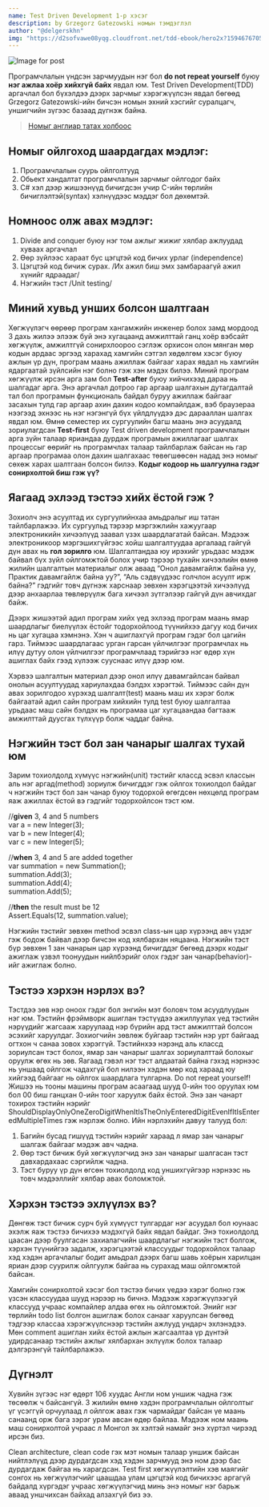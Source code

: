```yaml
---
name: Test Driven Development 1-р хэсэг
description: by Grzegorz Gatezowski номын тэмдэглэл
author: "@delgerskhn"
img: "https://d2sofvawe08yqg.cloudfront.net/tdd-ebook/hero2x?1594676705"
---
```


![Image for post](https://miro.medium.com/max/575/1*KRFMNaxheJL2slDSsfwsnw.png)

Програмчлалын үндсэн зарчмуудын нэг бол **do not repeat yourself** буюу **нэг ажлаа хоёр хийхгүй байх** явдал юм. Test Driven Development(TDD) аргачлал бол бүхэлдээ дээрх зарчмыг хэрэгжүүлсэн явдал бөгөөд Grzegorz Gatezowski-ийн бичсэн номын эхний хэсгийг суралцагч, уншигчийн зүгээс базаад дүгнэж байна.

> [Номыг англиар татах холбоос](https://freecomputerbooks.com/Test-Driven-Development-Extensive-Tutorial.html)

## Номыг ойлгоход шаардагдах мэдлэг:

1.  Програмчлалын суурь ойлголтууд
2.  Обьект хандалтат програмчлалын зарчмыг ойлгодог байх
3.  C# хэл дээр жишээнүүд бичигдсэн учир C-ийн төрлийн бичиглэлтэй(syntax) хэлнүүдээс мэддэг бол дөхөмтэй.

## Номноос олж авах мэдлэг:

1.  Divide and conquer буюу нэг том ажлыг жижиг хялбар ажлуудад хуваах аргачлал
2.  Өөр зүйлээс хараат бус цэгцтэй код бичих урлаг (independence)
3.  Цэгцтэй код бичиж сурах. /Их ажил биш эмх замбараагүй ажил хүнийг ядраадаг/
4.  Нэгжийн тэст /Unit testing/

## Миний хувьд унших болсон шалтгаан

Хөгжүүлэгч өөрөөр програм хангамжийн инженер болох замд мордоод 3 дахь жилээ элээж буй энэ хугацаанд амжилттай ганц хоёр вэбсайт хөгжүүлж, амжилтгүй сонирхлоороо сэглэж орхисон олон мянган мөр кодын ардаас эргээд харахад хамгийн сэтгэл хөдөлгөм хэсэг буюу ажлын үр дүн, програм маань ажиллаж байгааг харах явдал нь хамгийн ядаргаатай зүйлсийн нэг болно гэж хэн мэдэх билээ. Миний програм хөгжүүлж ирсэн арга зам бол **Test-after** буюу хийчихээд дараа нь шалгадаг арга. Энэ аргачлал дотроо гар аргаар шалгахын дутагдалтай тал бол програмын функциональ байдал буруу ажиллаж байгааг засахын тулд гар аргаар ахин дахин кодоо компайлдаж, вэб браузераа нээгээд эхнээс нь нэг нэгэнгүй бүх үйлдлүүдээ дэс дарааллан шалгах явдал юм. Өмнө семестер их сургуулийн багш маань энэ асуудалд зориулагдсан **Test-first** буюу Test driven development програмчлалын арга зүйн талаар яриандаа дурдаж програмын ажиллагааг шалгах процессыг өөрийг нь програмчлах талаар тайлбарлаж байсан нь гар аргаар програмаа олон дахин шалгахаас төвөгшөөсөн надад энэ номыг сөхөж харах шалтгаан болсон билээ. **Кодыг кодоор нь шалгуулна гэдэг сонирхолтой биш гэж үү?**

## **Яагаад эхлээд тэстээ хийх ёстой гэж ?**

Зохиолч энэ асуултад их сургуулийнхаа амьдралыг иш татан тайлбарлажээ. Их сургуульд тэрээр мэргэжлийн хажуугаар электроникийн хичээлүүд заавал үзэх шаардлагатай байсан. Мэдээж электроникоор мэргэшихгүйгээс хойш шалгалтуудаа аргалаад гайгүй дүн авах нь **гол зорилго** юм. Шалгалтандаа юу ирэхийг урьдаас мэдэж байвал бүх зүйл ойлгомжтой болох учир тэрээр тухайн хичээлийн өмнө жилийн шалгалтын материалыг олж аваад “Онол давамгайлж байна уу, Практик давамгайлж байна уу?”, “Аль сэдвүүдээс голчлон асуулт ирж байна?” гэдгийг товч дүгнэж харснаар зөвхөн хэрэгцээтэй хичээлүүд дээр анхаарлаа төвлөрүүлж бага хичээл зүтгэлээр гайгүй дүн авчихдаг байж.

Дээрх жишээтэй адил програм хийх үед эхлээд програм маань ямар шаардлагыг биелүүлэх ёстойг тодорхойлоод түүнийхээ дагуу код бичих нь цаг хугацаа хэмнэнэ. Хэн ч ашиглахгүй програм гэдэг бол цагийн гарз. Тиймээс шаардлагаас урган гарсан үйлчилгээг програмчлах нь илүү дутуу олон үйлчилгээг програмчлаад тэрийгээ нэг өдөр хүн ашиглах байх гээд хүлээж сууснаас илүү дээр юм.

Хэрвээ шалгалтын материал дээр онол илүү давамгайлсан байвал онолын асуултуудад хариулахдаа бэлдэх хэрэгтэй. Тиймээс сайн дүн авах зорилгодоо хүрэхэд шалгалт(test) маань маш их хэрэг болж байгаатай адил сайн програм хийхийн тулд test буюу шалгалтаа урьдаас маш сайн бэлдэх нь програмаа цаг хугацаандаа багтааж амжилттай дуусгах түлхүүр болж чаддаг байна.

## Нэгжийн тэст бол зан чанарыг шалгах тухай юм

Зарим тохиолдолд хүмүүс нэгжийн(unit) тэстийг классд эсвэл классын аль нэг аргад(method) зориулж бичигддэг гэж ойлгох тохиолдол байдаг ч нэгжийн тэст бол зан чанар буюу тодорхой өгөгдсөн нөхцөлд програм яаж ажиллах ёстой вэ гэдгийг тодорхойлсон тэст юм.

//**given** 3, 4 and 5 numbers  
var a = new Integer(3);  
var b = new Integer(4);  
var c = new Integer(5);

//**when** 3, 4 and 5 are added together  
var summation = new Summation();  
summation.Add(3);  
summation.Add(4);  
summation.Add(5);

//**then** the result must be 12  
Assert.Equals(12, summation.value);

Нэгжийн тэстийг зөвхөн method эсвэл class-ын цар хүрээнд авч үздэг гэж бодож байвал дээр бичсэн код хялбархан няцаана. Нэгжийн тэст бүр зөвхөн 1 зан чанарын цар хүрээнд бичигддэг бөгөөд дээрх кодыг ажиглаж үзвэл тоонуудын нийлбэрийг олох гэдэг зан чанар(behavior)-ийг ажиглаж болно.

## Тэстээ хэрхэн нэрлэх вэ?

Тэстдээ зөв нэр оноох гэдэг бол энгийн мэт боловч том асуудлуудын нэг юм. Тэстийн фрэймворк ашиглан тэстүүдээ ажиллуулах үед тэстийн нэрүүдийг жагсааж харуулаад нэр бүрийн ард тэст амжилттай болсон эсэхийг харуулдаг. Зохиогчийн зөвлөж буйгаар тэстийн нэр урт байгаад огтхон ч санаа зовох хэрэггүй. Тэстийнхээ нэрэнд аль классд зориулсан тэст болох, ямар зан чанарыг шалгах зориулалттай болохыг оруулж өгөх нь зөв. Яагаад гэвэл нэг тэст алдаатай байна гэхэд нэрнээс нь уншаад ойлгож чадахгүй бол нилээн хэдэн мөр код хараад юу хийгээд байгааг нь ойлгох шаардлага тулгарна. Do not repeat yourself! Жишээ нь тооны машины програм асаагаад шууд 0-ийн тоо оруулах юм бол 00 биш ганцхан 0-ийн тоог харуулж байх ёстой. Энэ зан чанарт тохирох тэстийн нэрийг ShouldDisplayOnlyOneZeroDigitWhenItIsTheOnlyEnteredDigitEvenIfItIsEnteredMultipleTimes гэж нэрлэж болно. Ийн нэрлэхийн давуу талууд бол:

1.  Багийн бусад гишүүд тэстийн нэрийг хараад л ямар зан чанарыг шалгаж байгааг мэдэж авч чадна.
2.  Өөр тэст бичиж буй хөгжүүлэгчид энэ зан чанарыг шалгасан тэст давхардахаас сэргийлж чадна.
3.  Тэст буруу үр дүн өгсөн тохиолдолд код уншихгүйгээр нэрнээс нь товч мэдээллийг хялбар авах боломжтой.

## Хэрхэн тэстээ эхлүүлэх вэ?

Дөнгөж тэст бичиж сурч буй хүмүүст тулгардаг нэг асуудал бол юунаас эхэлж яаж тэстээ бичихээ мэдэхгүй байх явдал байдаг. Энэ тохиолдолд цаасан дээр буулгасан захиалагчийн шаардлагыг нэгжийн тэст болгож, хэрхэн түүнийгээ задалж, хэрэгцээтэй классуудыг тодорхойлох талаар хэд хэдэн аргачлалыг бодит амьдрал дээрх багш шавь хоёрын харилцан яриан дээр суурилж ойлгуулж байгаа нь сурахад маш ойлгомжтой байсан.

Хамгийн сонирхолтой хэсэг бол тэстээ бичих үедээ хэрэг болно гэж үзсэн классуудаа шууд нэрээр нь бичнэ. Мэдээж хэрэгжүүлээгүй классууд учраас компайлер алдаа өгөх нь ойлгомжтой. Энийг нэг төрлийн todo list болгон ашиглаж болох санааг харуулсан бөгөөд тэдгээр классаа хэрэгжүүлснээр тэстийн ажлууд ундарч эхлэнэдээ. Мөн comment ашиглан хийх ёстой ажлын жагсаалтаа үр дүнтэй удирдсанаар тэстийн ажлыг хялбархан эхлүүлж болох талаар дэлгэрэнгүй тайлбарлажээ.

## Дүгнэлт

Хувийн зүгээс нэг өдөрт 106 хуудас Англи ном уншиж чадна гэж төсөөлж ч байсангүй. 3 жилийн өмнө хэдэн програмчлалын ойлголтыг үг үсэггүй орчуулаад л ойлгож авах гэж чармайдаг байсан үе маань санаанд орж бага зэрэг урам авсан өдөр байлаа. Мэдээж ном маань маш сонирхолтой учраас л Монгол эх хэлтэй намайг энэ хүртэл чирээд ирсэн биз.

Clean architecture, clean code гэх мэт номын талаар уншиж байсан нийтлэлүүд дээр дурдагдсан хэд хэдэн зарчмууд энэ ном дээр бас дурдагдаж байгаа нь харагдсан. Test first хөгжүүлэлтийн хэв маягийг сонгох нь хөгжүүлэгчийг цаашдаа улам цэгцтэй код бичихээс аргагүй байдалд хүргэдэг учраас хөгжүүлэгчид минь энэ номыг нэг барьж аваад уншчихсан байхад алзахгүй биз ээ.
